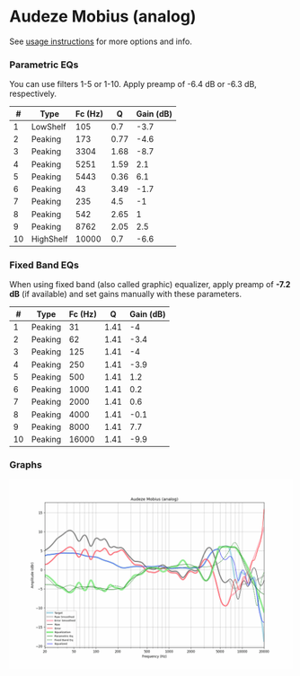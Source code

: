 # Audeze Mobius (analog)
See [usage instructions](https://github.com/jaakkopasanen/AutoEq#usage) for more options and info.

### Parametric EQs
You can use filters 1-5 or 1-10. Apply preamp of -6.4 dB or -6.3 dB, respectively.

|   # | Type      |   Fc (Hz) |    Q |   Gain (dB) |
|-----|-----------|-----------|------|-------------|
|   1 | LowShelf  |       105 | 0.7  |        -3.7 |
|   2 | Peaking   |       173 | 0.77 |        -4.6 |
|   3 | Peaking   |      3304 | 1.68 |        -8.7 |
|   4 | Peaking   |      5251 | 1.59 |         2.1 |
|   5 | Peaking   |      5443 | 0.36 |         6.1 |
|   6 | Peaking   |        43 | 3.49 |        -1.7 |
|   7 | Peaking   |       235 | 4.5  |        -1   |
|   8 | Peaking   |       542 | 2.65 |         1   |
|   9 | Peaking   |      8762 | 2.05 |         2.5 |
|  10 | HighShelf |     10000 | 0.7  |        -6.6 |

### Fixed Band EQs
When using fixed band (also called graphic) equalizer, apply preamp of **-7.2 dB** (if available) and set gains manually with these parameters.

|   # | Type    |   Fc (Hz) |    Q |   Gain (dB) |
|-----|---------|-----------|------|-------------|
|   1 | Peaking |        31 | 1.41 |        -4   |
|   2 | Peaking |        62 | 1.41 |        -3.4 |
|   3 | Peaking |       125 | 1.41 |        -4   |
|   4 | Peaking |       250 | 1.41 |        -3.9 |
|   5 | Peaking |       500 | 1.41 |         1.2 |
|   6 | Peaking |      1000 | 1.41 |         0.2 |
|   7 | Peaking |      2000 | 1.41 |         0.6 |
|   8 | Peaking |      4000 | 1.41 |        -0.1 |
|   9 | Peaking |      8000 | 1.41 |         7.7 |
|  10 | Peaking |     16000 | 1.41 |        -9.9 |

### Graphs
![](./Audeze%20Mobius%20(analog).png)
